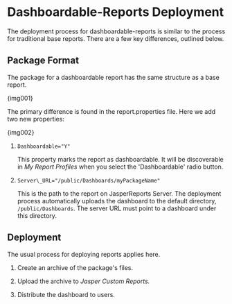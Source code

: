 # Dashboardable-Reports Deployment

The deployment process for dashboardable-reports is similar to the process for traditional base reports. There are a few key differences, outlined below.

## Package Format

The package for a dashboardable report has the same structure as a base report.

{img001}

The primary difference is found in the report.properties file. Here we add two new properties:

{img002}

 1. ```Dashboardable="Y"```

	This property marks the report as dashboardable. It will be discoverable in *My Report Profiles* when you select the 'Dashboardable' radio button.

 2. ```Server\_URL="/public/Dashboards/myPackageName"```

	This is the path to the report on JasperReports Server. The deployment process automatically uploads the dashboard to the default directory, ```/public/Dashboards```. The server URL must point to a dashboard under this directory.

## Deployment

The usual process for deploying reports applies here.

1. Create an archive of the package's files.

2. Upload the archive to *Jasper Custom Reports.*

3. Distribute the dashboard to users.
